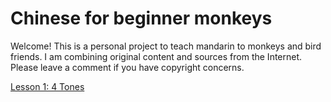 # Chinese for beginner monkeys

Welcome! This is a personal project to teach mandarin to monkeys and bird friends. I am combining original content and sources from the Internet. Please leave a comment if you have copyright concerns.

[Lesson 1: 4 Tones](lesson%201.md)

